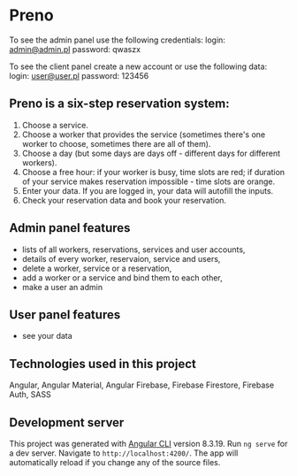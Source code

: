 # Preno

To see the admin panel use the following credentials:
login: admin@admin.pl
password: qwaszx

To see the client panel create a new account or use the following data:
login: user@user.pl
password: 123456

## Preno is a six-step reservation system:
1. Choose a service.
2. Choose a worker that provides the service (sometimes there's one worker to choose, sometimes there are all of them).
3. Choose a day (but some days are days off - different days for different workers).
4. Choose a free hour: if your worker is busy, time slots are red; if duration of your service makes reservation impossible - time slots are orange.
5. Enter your data. If you are logged in, your data will autofill the inputs.
6. Check your reservation data and book your reservation.

## Admin panel features
- lists of all workers, reservations, services and user accounts,
- details of every worker, reservaion, service and users,
- delete a worker, service or a reservation,
- add a worker or a service and bind them to each other,
- make a user an admin

## User panel features
- see your data

## Technologies used in this project
Angular, Angular Material, Angular Firebase, Firebase Firestore, Firebase Auth, SASS

## Development server

This project was generated with [Angular CLI](https://github.com/angular/angular-cli) version 8.3.19.
Run `ng serve` for a dev server. Navigate to `http://localhost:4200/`. The app will automatically reload if you change any of the source files.
